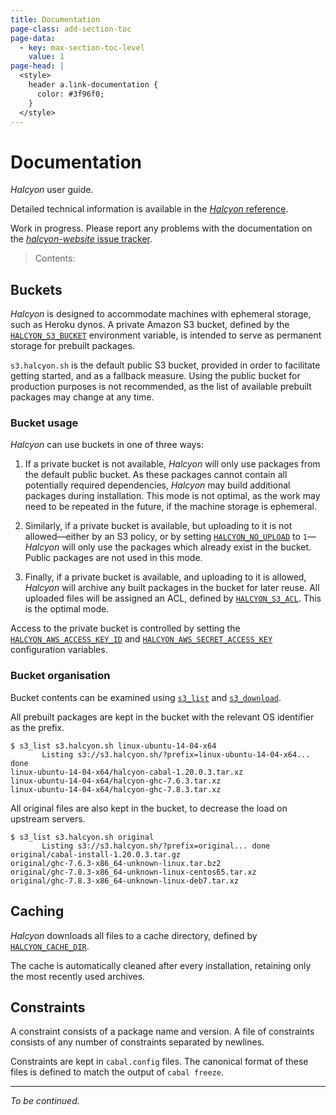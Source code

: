 ```yaml
---
title: Documentation
page-class: add-section-toc
page-data:
  - key: max-section-toc-level
    value: 1
page-head: |
  <style>
    header a.link-documentation {
      color: #3f96f0;
    }
  </style>
---
```



Documentation
=============

_Halcyon_ user guide.

Detailed technical information is available in the [_Halcyon_ reference](documentation/reference/).

Work in progress.  Please report any problems with the documentation on the [_halcyon-website_ issue tracker](https://github.com/mietek/halcyon-website/issues/).

> Contents:




Buckets
-------

_Halcyon_ is designed to accommodate machines with ephemeral storage, such as Heroku dynos.  A private Amazon S3 bucket, defined by the [`HALCYON_S3_BUCKET`](documentation/reference/#halcyon_s3_bucket) environment variable, is intended to serve as permanent storage for prebuilt packages.

`s3.halcyon.sh` is the default public S3 bucket, provided in order to facilitate getting started, and as a fallback measure.  Using the public bucket for production purposes is not recommended, as the list of available prebuilt packages may change at any time.


### Bucket usage

_Halcyon_ can use buckets in one of three ways:

1.  If a private bucket is not available, _Halcyon_ will only use packages from the default public bucket.  As these packages cannot contain all potentially required dependencies, _Halcyon_ may build additional packages during installation.  This mode is not optimal, as the work may need to be repeated in the future, if the machine storage is ephemeral.

2.  Similarly, if a private bucket is available, but uploading to it is not allowed—either by an S3 policy, or by setting [`HALCYON_NO_UPLOAD`](documentation/reference/#halcyon_no_upload) to `1`—_Halcyon_ will only use the packages which already exist in the bucket.  Public packages are not used in this mode.

3.  Finally, if a private bucket is available, and uploading to it is allowed, _Halcyon_ will archive any built packages in the bucket for later reuse.  All uploaded files will be assigned an ACL, defined by [`HALCYON_S3_ACL`](documentation/reference/#halcyon_s3_acl).  This is the optimal mode.

Access to the private bucket is controlled by setting the [`HALCYON_AWS_ACCESS_KEY_ID`](documentation/reference/#halcyon_aws_access_key_id) and [`HALCYON_AWS_SECRET_ACCESS_KEY`](documentation/reference/#halcyon_aws_secret_access_key) configuration variables.


### Bucket organisation

Bucket contents can be examined using [`s3_list`](documentation/library-reference/#s3_list) and [`s3_download`](documentation/library-reference/#s3_download).

All prebuilt packages are kept in the bucket with the relevant OS identifier as the prefix.
```
$ s3_list s3.halcyon.sh linux-ubuntu-14-04-x64
       Listing s3://s3.halcyon.sh/?prefix=linux-ubuntu-14-04-x64... done
linux-ubuntu-14-04-x64/halcyon-cabal-1.20.0.3.tar.xz
linux-ubuntu-14-04-x64/halcyon-ghc-7.6.3.tar.xz
linux-ubuntu-14-04-x64/halcyon-ghc-7.8.3.tar.xz
```

All original files are also kept in the bucket, to decrease the load on upstream servers.
```
$ s3_list s3.halcyon.sh original
       Listing s3://s3.halcyon.sh/?prefix=original... done
original/cabal-install-1.20.0.3.tar.gz
original/ghc-7.6.3-x86_64-unknown-linux.tar.bz2
original/ghc-7.8.3-x86_64-unknown-linux-centos65.tar.xz
original/ghc-7.8.3-x86_64-unknown-linux-deb7.tar.xz
```




Caching
-------

_Halcyon_ downloads all files to a cache directory, defined by [`HALCYON_CACHE_DIR`](documentation/reference/#halcyon_cache_dir).

The cache is automatically cleaned after every installation, retaining only the most recently used archives.




Constraints
-----------

A constraint consists of a package name and version.  A file of constraints consists of any number of constraints separated by newlines.

Constraints are kept in `cabal.config` files.  The canonical format of these files is defined to match the output of `cabal freeze`.




---

_To be continued._
